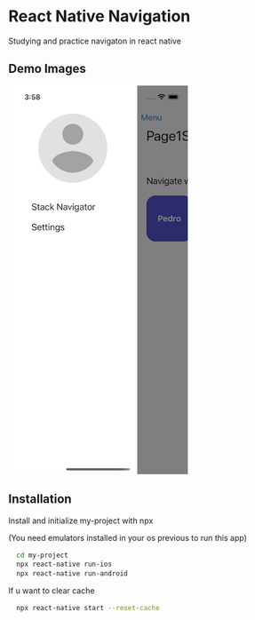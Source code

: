 # React Native Navigation

Studying and practice navigaton in react native

## Demo Images

![image](./simulator.png)

## Installation

Install and initialize my-project with npx

(You need emulators installed in your os previous to run this app)

```bash
  cd my-project
  npx react-native run-ios
  npx react-native run-android
```

If u want to clear cache

```bash
  npx react-native start --reset-cache
```

